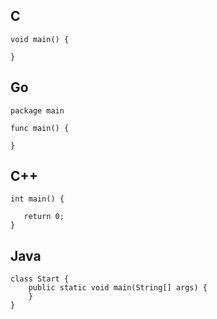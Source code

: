 ## C

```
void main() {
   
}
```
## Go
```
package main

func main() {
  
}
```
## C++

```
int main() {
  
   return 0;
}
```

## Java

```
class Start {
    public static void main(String[] args) {
    }
}


```

